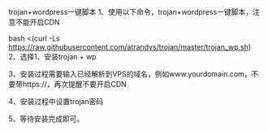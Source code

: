 trojan+wordpress一键脚本
1、使用以下命令，trojan+wordpress一键脚本，注意不能开启CDN

bash <(curl -Ls https://raw.githubusercontent.com/atrandys/trojan/master/trojan_wp.sh)
2、选择1、安装trojan + wp

3、安装过程需要输入已经解析到VPS的域名，例如www.yourdomain.com，不要带https://，再次提醒不要开启CDN

4、安装过程中设置trojan密码

5、等待安装完成即可。
